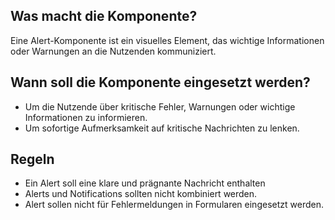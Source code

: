 ## Was macht die Komponente?
Eine Alert-Komponente ist ein visuelles Element, das wichtige Informationen oder Warnungen an die Nutzenden kommuniziert.

## Wann soll die Komponente eingesetzt werden?
* Um die Nutzende über kritische Fehler, Warnungen oder wichtige Informationen zu informieren.
* Um sofortige Aufmerksamkeit auf kritische Nachrichten zu lenken.

## Regeln
* Ein Alert soll eine klare und prägnante Nachricht enthalten
* Alerts und Notifications sollten nicht kombiniert werden.
* Alert sollen nicht für Fehlermeldungen in Formularen eingesetzt werden.